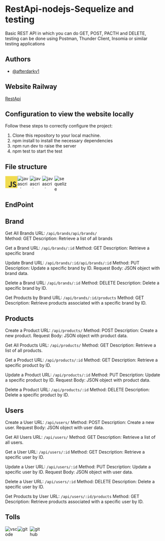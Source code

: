 # RestApi-nodejs-Sequelize and testing

Basic REST API in which you can do GET, POST, PACTH and DELETE, testing can be done using Postman, Thunder Client, Insomia or similar testing applications

## Authors

- [@afterdarkv1](https://github.com/afterdarkv1)


## Website Railway

[RestApi](https://apirest-sequelize-production.up.railway.app/api/products)


## Configuration to view the website locally

Follow these steps to correctly configure the project:

1. Clone this repository to your local machine.
2. npm install to install the necessary dependencies
3. npm run dev to raise the server
3. npm test to start the test

## File structure

<div style="display: flex;">
    <img src="https://raw.githubusercontent.com/devicons/devicon/master/icons/javascript/javascript-original.svg" alt="javascript" width="40" height="40"/> 
    <img src="https://cdn.jsdelivr.net/gh/devicons/devicon/icons/mysql/mysql-original.svg" alt="javascript" width="40" height="40"/>
    <img src="https://cdn.jsdelivr.net/gh/devicons/devicon/icons/express/express-original.svg" alt="javascript" width="40" height="40"/>
    <img src="https://cdn.jsdelivr.net/gh/devicons/devicon/icons/nodejs/nodejs-original.svg" alt="javascript" width="40" height="40"/>
    <img src="https://cdn.jsdelivr.net/gh/devicons/devicon/icons/sequelize/sequelize-original.svg" alt="sequelize" width="40" heigth="40" />     
</div>

## EndPoint


## Brand

Get All Brands
URL: `/api/brands/api/brands/`<br>
Method: GET
Description: Retrieve a list of all brands

Get a Brand
URL: `/api/brands/:id`
Method: GET
Description: Retrieve a specific brand

Update Brand
URL: `/api/brands/:id/api/brands/:id`
Method: PUT
Description: Update a specific brand by ID.
Request Body: JSON object with brand data.

Delete a Brand
URL: `/api/brands/:id`
Method: DELETE
Description: Delete a specific brand by ID.

Get Products by Brand
URL: `/api/brands/:id/products`
Method: GET
Description: Retrieve products associated with a specific brand by ID.

## Products

Create a Product
URL: `/api/products/`
Method: POST
Description: Create a new product.
Request Body: JSON object with product data.

Get All Products
URL: `/api/products/`
Method: GET
Description: Retrieve a list of all products.

Get a Product
URL: `/api/products/:id`
Method: GET
Description: Retrieve a specific product by ID.

Update a Product
URL: `/api/products/:id`
Method: PUT
Description: Update a specific product by ID.
Request Body: JSON object with product data.

Delete a Product
URL: `/api/products/:id`
Method: DELETE
Description: Delete a specific product by ID.

## Users

Create a User
URL: `/api/users/`
Method: POST
Description: Create a new user.
Request Body: JSON object with user data.

Get All Users
URL: `/api/users/`
Method: GET
Description: Retrieve a list of all users.

Get a User
URL: `/api/users/:id`
Method: GET
Description: Retrieve a specific user by ID.

Update a User
URL: `/api/users/:id`
Method: PUT
Description: Update a specific user by ID.
Request Body: JSON object with user data.

Delete a User
URL: `/api/users/:id`
Method: DELETE
Description: Delete a specific user by ID.

Get Products by User
URL: `/api/users/:id/products`
Method: GET
Description: Retrieve products associated with a specific user by ID.

## Tolls
<div style="display: flex;">
<img src="https://w7.pngwing.com/pngs/512/824/png-transparent-visual-studio-code-hd-logo-thumbnail.png" alt="vscode" width="40" heigth="40"/>
<img src="https://www.vectorlogo.zone/logos/git-scm/git-scm-icon.svg" alt="git" width="40" height="40"/>
<img src="https://cdn-icons-png.flaticon.com/512/25/25231.png" alt="github" width="40" heigth="40"/> 
</div>
          